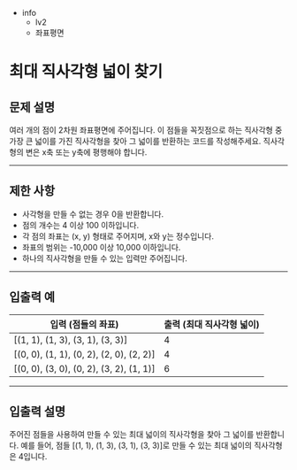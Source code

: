 - info
    - lv2
    - 좌표평면

# 최대 직사각형 넓이 찾기
## 문제 설명
여러 개의 점이 2차원 좌표평면에 주어집니다. 이 점들을 꼭짓점으로 하는 직사각형 중 가장 큰 넓이를 가진 직사각형을 찾아 그 넓이를 반환하는 코드를 작성해주세요. 직사각형의 변은 x축 또는 y축에 평행해야 합니다.

---

## 제한 사항

- 사각형을 만들 수 없는 경우 0을 반환합니다.
- 점의 개수는 4 이상 100 이하입니다.
- 각 점의 좌표는 (x, y) 형태로 주어지며, x와 y는 정수입니다.
- 좌표의 범위는 -10,000 이상 10,000 이하입니다.
- 하나의 직사각형을 만들 수 있는 입력만 주어집니다.

---

## 입출력 예

| 입력 (점들의 좌표) | 출력 (최대 직사각형 넓이) |
| ------------------ | ---------------------- |
| [(1, 1), (1, 3), (3, 1), (3, 3)] | 4 |
| [(0, 0), (1, 1), (0, 2), (2, 0), (2, 2)] | 4 |
| [(0, 0), (3, 0), (0, 2), (3, 2), (1, 1)] | 6 |

---

## 입출력 설명
주어진 점들을 사용하여 만들 수 있는 최대 넓이의 직사각형을 찾아 그 넓이를 반환합니다. 예를 들어, 점들 [(1, 1), (1, 3), (3, 1), (3, 3)]로 만들 수 있는 최대 넓이의 직사각형은 4입니다.
